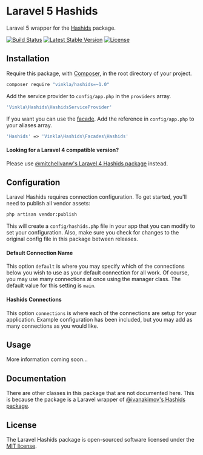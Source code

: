 Laravel 5 Hashids
=================
Laravel 5 wrapper for the [Hashids](http://hashids.org) package.

[![Build Status](https://img.shields.io/travis/vinkla/hashids/master.svg?style=flat)](https://travis-ci.org/vinkla/hashids)
[![Latest Stable Version](http://img.shields.io/packagist/v/vinkla/hashids.svg?style=flat)](https://packagist.org/packages/vinkla/hashids)
[![License](https://img.shields.io/packagist/l/vinkla/hashids.svg?style=flat)](https://packagist.org/packages/vinkla/hashids)

## Installation
Require this package, with [Composer](https://getcomposer.org/), in the root directory of your project.

```bash
composer require "vinkla/hashids=~1.0"
```

Add the service provider to ```config/app.php``` in the `providers` array.

```php
'Vinkla\Hashids\HashidsServiceProvider'
```

If you want you can use the [facade](http://laravel.com/docs/facades). Add the reference in ```config/app.php``` to your aliases array.

```php
'Hashids' => 'Vinkla\Hashids\Facades\Hashids'
```

#### Looking for a Laravel 4 compatible version?

Please use [@mitchellvanw's Laravel 4 Hashids package](https://github.com/mitchellvanw/hashids) instead.

## Configuration

Laravel Hashids requires connection configuration. To get started, you'll need to publish all vendor assets:

```bash
php artisan vendor:publish
```

This will create a `config/hashids.php` file in your app that you can modify to set your configuration. Also, make sure you check for changes to the original config file in this package between releases.

#### Default Connection Name

This option `default` is where you may specify which of the connections below you wish to use as your default connection for all work. Of course, you may use many connections at once using the manager class. The default value for this setting is `main`.

#### Hashids Connections

This option `connections` is where each of the connections are setup for your application. Example configuration has been included, but you may add as many connections as you would like.


## Usage
More information coming soon…

## Documentation
There are other classes in this package that are not documented here. This is because the package is a Laravel wrapper of [@ivanakimov's Hashids package](https://github.com/ivanakimov/hashids.php).

## License

The Laravel Hashids package is open-sourced software licensed under the [MIT license](http://opensource.org/licenses/MIT).
